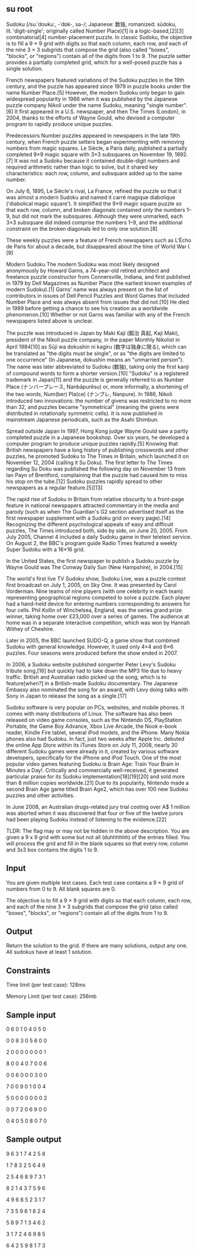 **su root**
---
Sudoku (/suːˈdoʊkuː, -ˈdɒk-, sə-/; Japanese: 数独, romanized: sūdoku, lit. 'digit-single'; originally called Number Place)[1] is a logic-based,[2][3] combinatorial[4] number-placement puzzle. In classic Sudoku, the objective is to fill a 9 × 9 grid with digits so that each column, each row, and each of the nine 3 × 3 subgrids that compose the grid (also called "boxes", "blocks", or "regions") contain all of the digits from 1 to 9. The puzzle setter provides a partially completed grid, which for a well-posed puzzle has a single solution.

French newspapers featured variations of the Sudoku puzzles in the 19th century, and the puzzle has appeared since 1979 in puzzle books under the name Number Place.[5] However, the modern Sudoku only began to gain widespread popularity in 1986 when it was published by the Japanese puzzle company Nikoli under the name Sudoku, meaning "single number".[6] It first appeared in a U.S. newspaper, and then The Times (London), in 2004, thanks to the efforts of Wayne Gould, who devised a computer program to rapidly produce unique puzzles.

Predecessors
Number puzzles appeared in newspapers in the late 19th century, when French puzzle setters began experimenting with removing numbers from magic squares. Le Siècle, a Paris daily, published a partially completed 9×9 magic square with 3×3 subsquares on November 19, 1892.[7] It was not a Sudoku because it contained double-digit numbers and required arithmetic rather than logic to solve, but it shared key characteristics: each row, column, and subsquare added up to the same number.

On July 6, 1895, Le Siècle's rival, La France, refined the puzzle so that it was almost a modern Sudoku and named it carré magique diabolique ('diabolical magic square'). It simplified the 9×9 magic square puzzle so that each row, column, and broken diagonals contained only the numbers 1–9, but did not mark the subsquares. Although they were unmarked, each 3×3 subsquare did indeed comprise the numbers 1–9, and the additional constraint on the broken diagonals led to only one solution.[8]

These weekly puzzles were a feature of French newspapers such as L'Écho de Paris for about a decade, but disappeared about the time of World War I.[9]

Modern Sudoku
The modern Sudoku was most likely designed anonymously by Howard Garns, a 74-year-old retired architect and freelance puzzle constructor from Connersville, Indiana, and first published in 1979 by Dell Magazines as Number Place (the earliest known examples of modern Sudoku).[1] Garns' name was always present on the list of contributors in issues of Dell Pencil Puzzles and Word Games that included Number Place and was always absent from issues that did not.[10] He died in 1989 before getting a chance to see his creation as a worldwide phenomenon.[10] Whether or not Garns was familiar with any of the French newspapers listed above is unclear.

The puzzle was introduced in Japan by Maki Kaji (鍜治 真起, Kaji Maki), president of the Nikoli puzzle company, in the paper Monthly Nikolist in April 1984[10] as Sūji wa dokushin ni kagiru (数字は独身に限る), which can be translated as "the digits must be single", or as "the digits are limited to one occurrence" (In Japanese, dokushin means an "unmarried person"). The name was later abbreviated to Sudoku (数独), taking only the first kanji of compound words to form a shorter version.[10] "Sudoku" is a registered trademark in Japan[11] and the puzzle is generally referred to as Number Place (ナンバープレース, Nanbāpurēsu) or, more informally, a shortening of the two words, Num(ber) Pla(ce) (ナンプレ, Nanpure). In 1986, Nikoli introduced two innovations: the number of givens was restricted to no more than 32, and puzzles became "symmetrical" (meaning the givens were distributed in rotationally symmetric cells). It is now published in mainstream Japanese periodicals, such as the Asahi Shimbun.

Spread outside Japan
In 1997, Hong Kong judge Wayne Gould saw a partly completed puzzle in a Japanese bookshop. Over six years, he developed a computer program to produce unique puzzles rapidly.[5] Knowing that British newspapers have a long history of publishing crosswords and other puzzles, he promoted Sudoku to The Times in Britain, which launched it on November 12, 2004 (calling it Su Doku). The first letter to The Times regarding Su Doku was published the following day on November 13 from Ian Payn of Brentford, complaining that the puzzle had caused him to miss his stop on the tube.[12] Sudoku puzzles rapidly spread to other newspapers as a regular feature.[5][13]

The rapid rise of Sudoku in Britain from relative obscurity to a front-page feature in national newspapers attracted commentary in the media and parody (such as when The Guardian's G2 section advertised itself as the first newspaper supplement with a Sudoku grid on every page).[14] Recognizing the different psychological appeals of easy and difficult puzzles, The Times introduced both, side by side, on June 20, 2005. From July 2005, Channel 4 included a daily Sudoku game in their teletext service. On August 2, the BBC's program guide Radio Times featured a weekly Super Sudoku with a 16×16 grid.

In the United States, the first newspaper to publish a Sudoku puzzle by Wayne Gould was The Conway Daily Sun (New Hampshire), in 2004.[15]

The world's first live TV Sudoku show, Sudoku Live, was a puzzle contest first broadcast on July 1, 2005, on Sky One. It was presented by Carol Vorderman. Nine teams of nine players (with one celebrity in each team) representing geographical regions competed to solve a puzzle. Each player had a hand-held device for entering numbers corresponding to answers for four cells. Phil Kollin of Winchelsea, England, was the series grand prize winner, taking home over £23,000 over a series of games. The audience at home was in a separate interactive competition, which was won by Hannah Withey of Cheshire.

Later in 2005, the BBC launched SUDO-Q, a game show that combined Sudoku with general knowledge. However, it used only 4×4 and 6×6 puzzles. Four seasons were produced before the show ended in 2007.

In 2006, a Sudoku website published songwriter Peter Levy's Sudoku tribute song,[16] but quickly had to take down the MP3 file due to heavy traffic. British and Australian radio picked up the song, which is to feature[when?] in a British-made Sudoku documentary. The Japanese Embassy also nominated the song for an award, with Levy doing talks with Sony in Japan to release the song as a single.[17]

Sudoku software is very popular on PCs, websites, and mobile phones. It comes with many distributions of Linux. The software has also been released on video game consoles, such as the Nintendo DS, PlayStation Portable, the Game Boy Advance, Xbox Live Arcade, the Nook e-book reader, Kindle Fire tablet, several iPod models, and the iPhone. Many Nokia phones also had Sudoku. In fact, just two weeks after Apple Inc. debuted the online App Store within its iTunes Store on July 11, 2008, nearly 30 different Sudoku games were already in it, created by various software developers, specifically for the iPhone and iPod Touch. One of the most popular video games featuring Sudoku is Brain Age: Train Your Brain in Minutes a Day!. Critically and commercially well-received, it generated particular praise for its Sudoku implementation[18][19][20] and sold more than 8 million copies worldwide.[21] Due to its popularity, Nintendo made a second Brain Age game titled Brain Age2, which has over 100 new Sudoku puzzles and other activities.

In June 2008, an Australian drugs-related jury trial costing over A$ 1 million was aborted when it was discovered that four or five of the twelve jurors had been playing Sudoku instead of listening to the evidence.[22]

TLDR: The flag may or may not be hidden in the above description. You are given a 9 x 9 grid with some but not all (duhhhhhh) of the entries filled. You will process the grid and fill in the blank squares so that every row, column and 3x3 box contains the digits 1 to 9.

**Input**
---
You are given multiple test cases. Each test case contains a 9 × 9 grid of numbers from 0 to 9. All blank squares are 0.

The objective is to fill a 9 × 9 grid with digits so that each column, each row, and each of the nine 3 × 3 subgrids that compose the grid (also called "boxes", "blocks", or "regions") contain all of the digits from 1 to 9. 

**Output**
---
Return the solution to the grid. If there are many solutions, output any one. All sudokus have at least 1 solution.

**Constraints**
---
Time limit (per test case): 128ms

Memory Limit (per test case): 256mb

**Sample input**
---
0 6 0 1 0 4 0 5 0

0 0 8 3 0 5 6 0 0

2 0 0 0 0 0 0 0 1

8 0 0 4 0 7 0 0 6

0 0 6 0 0 0 3 0 0

7 0 0 9 0 1 0 0 4

5 0 0 0 0 0 0 0 2

0 0 7 2 0 6 9 0 0

0 4 0 5 0 8 0 7 0

**Sample output**
---
9 6 3 1 7 4 2 5 8

1 7 8 3 2 5 6 4 9

2 5 4 6 8 9 7 3 1

8 2 1 4 3 7 5 9 6

4 9 6 8 5 2 3 1 7

7 3 5 9 6 1 8 2 4

5 8 9 7 1 3 4 6 2

3 1 7 2 4 6 9 8 5

6 4 2 5 9 8 1 7 3